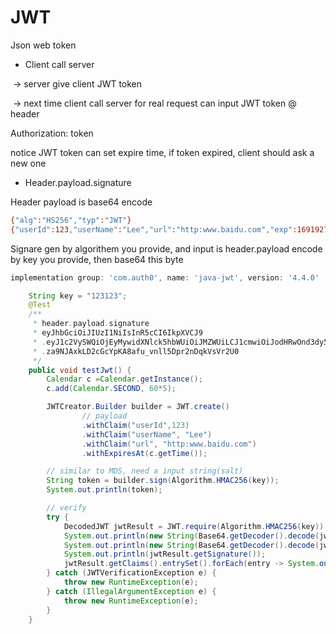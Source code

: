 # JWT

Json web token



- Client call server 

​	-> server give client JWT token

​	-> next time client call server for real request can input JWT token @ header



Authorization: token

notice JWT token can set expire time,  if token expired, client should ask a new one



- Header.payload.signature



Header payload is base64 encode

```sh
{"alg":"HS256","typ":"JWT"}
{"userId":123,"userName":"Lee","url":"http:www.baidu.com","exp":1691927255}
```

Signare gen by algorithem you provide, and input is header.payload encode by key you provide, then base64 this byte



```gradle
implementation group: 'com.auth0', name: 'java-jwt', version: '4.4.0'
```



```java
    String key = "123123";
    @Test
    /**
     * header.payload.signature
     * eyJhbGciOiJIUzI1NiIsInR5cCI6IkpXVCJ9
     * .eyJ1c2VySWQiOjEyMywidXNlck5hbWUiOiJMZWUiLCJ1cmwiOiJodHRwOnd3dy5iYWlkdS5jb20iLCJleHAiOjE2OTE5MjQxNTB9
     * .za9NJAxkLD2cGcYpKA8afu_vnll5Dpr2nDqkVsVr2U0
     */    
	public void testJwt() {
        Calendar c =Calendar.getInstance();
        c.add(Calendar.SECOND, 60*5);

        JWTCreator.Builder builder = JWT.create()
                // payload
                .withClaim("userId",123)
                .withClaim("userName", "Lee")
                .withClaim("url", "http:www.baidu.com")
                .withExpiresAt(c.getTime());

        // similar to MDS, need a input string(salt)
        String token = builder.sign(Algorithm.HMAC256(key));
        System.out.println(token);

        // verify
        try {
            DecodedJWT jwtResult = JWT.require(Algorithm.HMAC256(key)).build().verify(token);
            System.out.println(new String(Base64.getDecoder().decode(jwtResult.getHeader())));
            System.out.println(new String(Base64.getDecoder().decode(jwtResult.getPayload())));
            System.out.println(jwtResult.getSignature());
            jwtResult.getClaims().entrySet().forEach(entry -> System.out.println(String.format("%s=%s", entry.getKey(),entry.getValue().asString())));
        } catch (JWTVerificationException e) {
            throw new RuntimeException(e);
        } catch (IllegalArgumentException e) {
            throw new RuntimeException(e);
        }
    }
```

